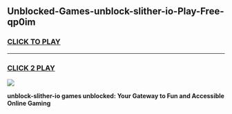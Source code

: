 
## Unblocked-Games-unblock-slither-io-Play-Free-qp0im
<h3>
<a href="https://premium76.site?title=unblock-slither-io&ref=19M">CLICK TO PLAY</a></h3>
<hr>

<h3>
<a href="https://premium76.site?title=unblock-slither-io&ref=19M">CLICK 2 PLAY</a>
  
</h3>

<a href="https://premium76.site?title=unblock-slither-io&ref=19M"><img src="https://clearcache.store/games.png"></a>


**unblock-slither-io games unblocked: Your Gateway to Fun and Accessible Online Gaming**
